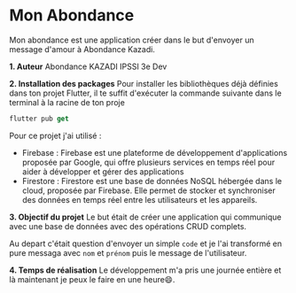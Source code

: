 <h1>Mon Abondance</h1>
Mon abondance est une application créer dans le but d'envoyer un message d'amour à Abondance Kazadi.

**1. Auteur**
Abondance KAZADI
IPSSI 3e Dev

**2. Installation des packages**
Pour installer les bibliothèques déjà définies dans ton projet Flutter, il te suffit d'exécuter la commande suivante dans le terminal à la racine de ton proje
```dart
flutter pub get
```

Pour ce projet j'ai utilisé :

- Firebase : Firebase est une plateforme de développement d'applications proposée par Google, qui offre plusieurs services en temps réel pour aider à développer et gérer des applications
- Firestore : Firestore est une base de données NoSQL hébergée dans le cloud, proposée par Firebase. Elle permet de stocker et synchroniser des données en temps réel entre les utilisateurs et les appareils.


**3. Objectif du projet**
Le but était de créer une application qui communique avec une base de données avec des opérations CRUD complets.

Au depart c'était question d'envoyer un simple `code` et je l'ai transformé en pure messaga avec `nom` et `prénom` puis le message de l'utilisateur.

**4. Temps de réalisation**
Le développement m'a pris une journée entière et là maintenant je peux le faire en une heure&#128516;.

